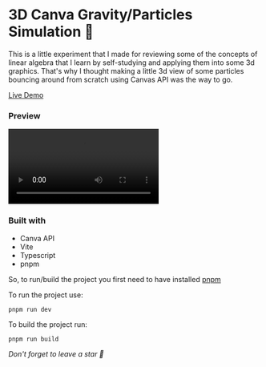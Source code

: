 # 3D Canva Gravity/Particles Simulation 🌠

This is a little experiment that I made for reviewing some of the concepts of linear algebra that I learn by self-studying and applying them into some 3d graphics. That's why I thought making a little 3d view of some particles bouncing around from scratch using Canvas API was the way to go.

[Live Demo]()

### Preview

![](./public/preview.mp4)

### Built with

- Canva API
- Vite
- Typescript
- pnpm

So, to run/build the project you first need to have installed [pnpm](https://pnpm.io/es/installation)

To run the project use:

```
pnpm run dev
```

To build the project run:

```
pnpm run build
```

*Don't forget to leave a star 🌟*
